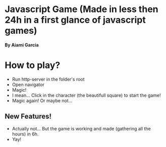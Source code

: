 # Javascript Game (Made in less then 24h in a first glance of javascript games)
#### By Aiami Garcia

# How to play?

  - Run http-server in the folder's root
  - Open navigator
  - Magic!
  - I mean... Click in the character (the beautifull square) to start the game!
  - Magic again! Or maybe not...

## New Features!

  - Actually not... But the game is working and made (gathering all the hours) in 6h.
  - Yay!
